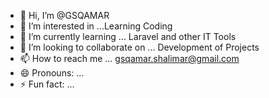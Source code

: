 - 👋 Hi, I’m @GSQAMAR
- 👀 I’m interested in ...Learning Coding
- 🌱 I’m currently learning ... Laravel and other IT Tools
- 💞️ I’m looking to collaborate on ... Development of Projects
- 📫 How to reach me ... gsqamar.shalimar@gmail.com
- 😄 Pronouns: ...
- ⚡ Fun fact: ...

<!---
GSQAMAR/GSQAMAR is a ✨ special ✨ repository because its `README.md` (this file) appears on your GitHub profile.
You can click the Preview link to take a look at your changes.
--->
